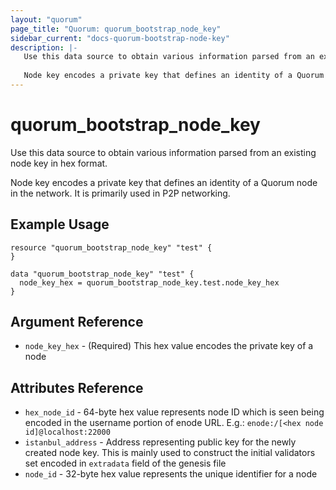 ```yaml
---
layout: "quorum"
page_title: "Quorum: quorum_bootstrap_node_key"
sidebar_current: "docs-quorum-bootstrap-node-key"
description: |-
   Use this data source to obtain various information parsed from an existing node key in hex format.
   
   Node key encodes a private key that defines an identity of a Quorum node in the network. It is primarily used in P2P networking.
---
```


# quorum_bootstrap_node_key

Use this data source to obtain various information parsed from an existing node key in hex format.

Node key encodes a private key that defines an identity of a Quorum node in the network. It is primarily used in P2P networking.

## Example Usage

```hcl
resource "quorum_bootstrap_node_key" "test" {
}

data "quorum_bootstrap_node_key" "test" {
  node_key_hex = quorum_bootstrap_node_key.test.node_key_hex
}
```

## Argument Reference

- `node_key_hex` - (Required) This hex value encodes the private key of a node

## Attributes Reference

- `hex_node_id` - 64-byte hex value represents node ID which is seen being encoded in the username portion of enode URL. E.g.: `enode:/[<hex node id]@localhost:22000`
- `istanbul_address` - Address representing public key for the newly created node key. This is mainly used to construct the initial validators set encoded in `extradata` field of the genesis file
- `node_id` - 32-byte hex value represents the unique identifier for a node
